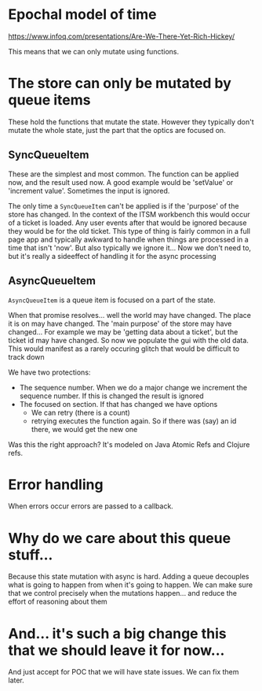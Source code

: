 # Epochal model of time
https://www.infoq.com/presentations/Are-We-There-Yet-Rich-Hickey/

This means that we can only mutate using functions. 

# The store can only be mutated by queue items 

These hold the functions that mutate the state. However they typically don't mutate the whole state, just the part
that the optics are focused on.

## SyncQueueItem

These are the simplest and most common. The function can be applied now, and the result used now. A
good example would be 'setValue' or 'increment value'. Sometimes the input is ignored.

The only time a `SyncQueueItem` can't be applied is if the 'purpose' of the store has changed. In the context
of the ITSM workbench this would occur of a ticket is loaded. Any user events after that would be ignored because they
would be for the old ticket. This type of thing is fairly common in a full page app and typically awkward to handle when 
things are processed in a time that isn't 'now'. But also typically we ignore it... Now we don't need to, but it's 
really a sideeffect of handling it for the async processing


## AsyncQueueItem

`AsyncQueueItem` is a queue item is focused on a part of the state.  

When that promise resolves... well the world may have changed. The place it is on may have changed. The 'main purpose' of
the store may have changed... For example we may be 'getting data about a ticket', but the ticket id may have changed. So
now we populate the gui with the old data. This would manifest as a rarely occuring glitch that would be difficult to track down

We have two protections:
* The sequence number. When we do a major change we increment the sequence number. If this is changed the result is ignored
* The focused on section. If that has changed we have options
  * We can retry (there is a count)
  * retrying executes the function again. So if there was (say) an id there, we would get the new one

Was this the right approach? It's modeled on Java Atomic Refs and Clojure refs. 

# Error handling

When errors occur errors are passed to a callback. 

# Why do we care about this queue stuff...

Because this state mutation with async is hard. Adding a queue decouples what is going to happen from when it's going to 
happen. We can make sure that we control precisely when the mutations happen... and reduce the effort of reasoning about
them


# And... it's such a big change this that we should leave it for now...

And just accept for POC that we will have state issues. We can fix them later.